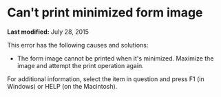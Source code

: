
# Can't print minimized form image

 **Last modified:** July 28, 2015

This error has the following causes and solutions:




- The form image cannot be printed when it's minimized. Maximize the image and attempt the print operation again.
    

For additional information, select the item in question and press F1 (in Windows) or HELP (on the Macintosh).
